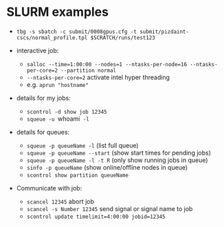 SLURM examples
==============

- `tbg -s sbatch -c submit/0008gpus.cfg -t submit/pizdaint-cscs/normal_profile.tpl $SCRATCH/runs/test123`

- interactive job:
  - `salloc --time=1:00:00 --nodes=1 --ntasks-per-node=16 --ntasks-per-core=2 --partition normal`
  - `--ntasks-per-core=2` activate intel hyper threading
  - e.g. `aprun "hostname"`


- details for my jobs:
  - `scontrol -d show job 12345`
  - `squeue -u `whoami` -l`

- details for queues:
  - `squeue -p queueName -l` (list full queue)
  - `squeue -p queueName --start` (show start times for pending jobs)
  - `squeue -p queueName -l -t R` (only show running jobs in queue)
  - `sinfo -p queueName` (show online/offline nodes in queue)
  - `scontrol show partition queueName`

- Communicate with job:
  - `scancel 12345` abort job
  - `scancel -s Number 12345` send signal or signal name to job
  - `scontrol update timelimit=4:00:00 jobid=12345`
